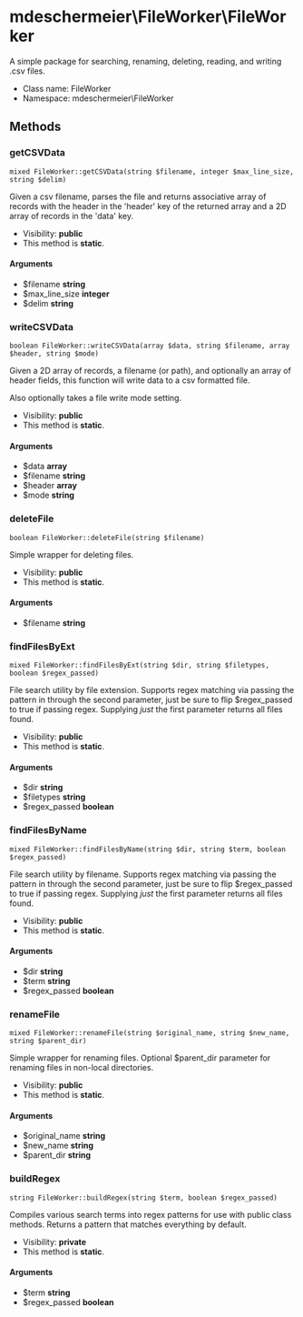 mdeschermeier\FileWorker\FileWorker
===============

A simple package for searching, renaming, deleting, reading, and writing .csv
files.




* Class name: FileWorker
* Namespace: mdeschermeier\FileWorker







Methods
-------


### getCSVData

    mixed FileWorker::getCSVData(string $filename, integer $max_line_size, string $delim)

Given a csv filename, parses the file and returns associative array of records
with the header in the 'header' key of the returned array and a 2D array
of records in the 'data' key.



* Visibility: **public**
* This method is **static**.


#### Arguments
* $filename **string**
* $max_line_size **integer**
* $delim **string**



### writeCSVData

    boolean FileWorker::writeCSVData(array $data, string $filename, array $header, string $mode)

Given a 2D array of records, a filename (or path), and optionally an array
of header fields, this function will write data to a csv formatted file.

Also optionally takes a file write mode setting.

* Visibility: **public**
* This method is **static**.


#### Arguments
* $data **array**
* $filename **string**
* $header **array**
* $mode **string**



### deleteFile

    boolean FileWorker::deleteFile(string $filename)

Simple wrapper for deleting files.



* Visibility: **public**
* This method is **static**.


#### Arguments
* $filename **string**



### findFilesByExt

    mixed FileWorker::findFilesByExt(string $dir, string $filetypes, boolean $regex_passed)

File search utility by file extension. Supports regex matching via passing
the pattern in through the second parameter, just be sure to flip $regex_passed
to true if passing regex. Supplying *just* the first parameter returns all
files found.



* Visibility: **public**
* This method is **static**.


#### Arguments
* $dir **string**
* $filetypes **string**
* $regex_passed **boolean**



### findFilesByName

    mixed FileWorker::findFilesByName(string $dir, string $term, boolean $regex_passed)

File search utility by filename. Supports regex matching via passing
the pattern in through the second parameter, just be sure to flip $regex_passed
to true if passing regex. Supplying *just* the first parameter returns all
files found.



* Visibility: **public**
* This method is **static**.


#### Arguments
* $dir **string**
* $term **string**
* $regex_passed **boolean**



### renameFile

    mixed FileWorker::renameFile(string $original_name, string $new_name, string $parent_dir)

Simple wrapper for renaming files. Optional $parent_dir parameter for
renaming files in non-local directories.



* Visibility: **public**
* This method is **static**.


#### Arguments
* $original_name **string**
* $new_name **string**
* $parent_dir **string**



### buildRegex

    string FileWorker::buildRegex(string $term, boolean $regex_passed)

Compiles various search terms into regex patterns for use with public
class methods. Returns a pattern that matches everything by default.



* Visibility: **private**
* This method is **static**.


#### Arguments
* $term **string**
* $regex_passed **boolean**
